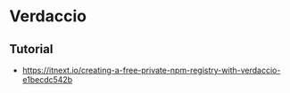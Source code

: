 # Verdaccio

## Tutorial
- https://itnext.io/creating-a-free-private-npm-registry-with-verdaccio-e1becdc542b